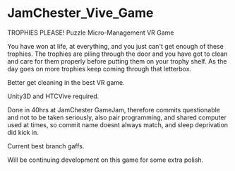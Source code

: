# JamChester_Vive_Game

TROPHIES PLEASE! Puzzle Micro-Management VR Game

You have won at life, at everything, and you just can't get enough of these trophies. The trophies are piling through the door and you have got to clean and care for them properly before putting them on your trophy shelf. As the day goes on more trophies keep coming through that letterbox.

Better get cleaning in the best VR game.

Unity3D and HTCVive required. 

Done in 40hrs at JamChester GameJam,  therefore commits questionable and not to be taken seriously, also pair programming, and shared computer used at times, so commit name doesnt always match, and sleep deprivation did kick in.

Current best branch gaffs. 

Will be continuing development on this game for some extra polish.

